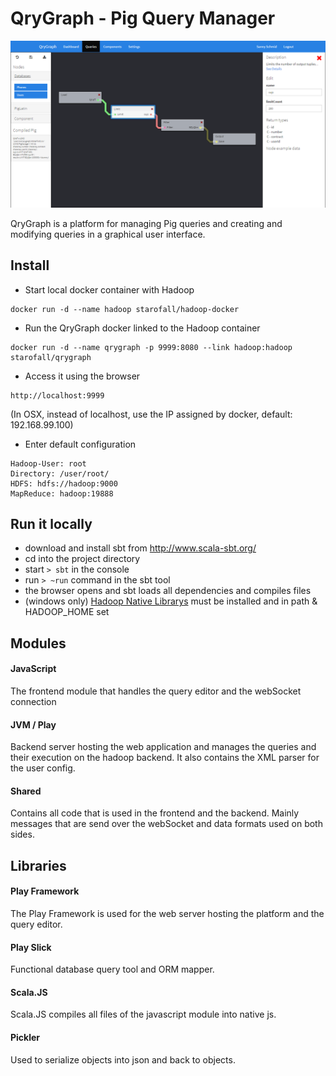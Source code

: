 # QryGraph - Pig Query Manager
![Screenshot](screenshot.png?raw=true "Screenshot")

QryGraph is a platform for managing Pig queries and creating and modifying queries in a graphical user interface.

## Install
- Start local docker container with Hadoop
```
docker run -d --name hadoop starofall/hadoop-docker
```

- Run the QryGraph docker linked to the Hadoop container 
```
docker run -d --name qrygraph -p 9999:8080 --link hadoop:hadoop starofall/qrygraph
```

- Access it using the browser
```
http://localhost:9999
```
(In OSX, instead of localhost, use the IP assigned by docker, default: 192.168.99.100)

- Enter default configuration
```
Hadoop-User: root
Directory: /user/root/
HDFS: hdfs://hadoop:9000
MapReduce: hadoop:19888
```
   
## Run it locally

- download and install sbt from http://www.scala-sbt.org/
- cd into the project directory
- start ```> sbt``` in the console
- run ```> ~run``` command in the sbt tool
- the browser opens and sbt loads all dependencies and compiles files
- (windows only) [Hadoop Native Librarys](https://github.com/Starofall/hadoop-windows)  must be installed and in path & HADOOP_HOME set

## Modules
#### JavaScript
The frontend module that handles the query editor and the webSocket connection
#### JVM / Play
Backend server hosting the web application and manages the queries and their execution
on the hadoop backend. It also contains the XML parser for the user config.
#### Shared
Contains all code that is used in the frontend and the backend. Mainly messages that are
send over the webSocket and data formats used on both sides.

## Libraries
#### Play Framework
The Play Framework is used for the web server hosting the platform and the query editor.
#### Play Slick
Functional database query tool and ORM mapper.
#### Scala.JS
Scala.JS compiles all files of the javascript module into native js.
#### Pickler
Used to serialize objects into json and back to objects.
